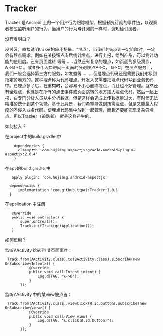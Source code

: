 # Tracker
Tracker 是Android 上的一个用户行为跟踪框架，根据预先订阅的事件链，以观察者模式监听用户的行为，当用户的行为与订阅的一样时，通知给订阅者。

没有看明白？

没关系，直接说明traker的应用场景。“埋点”，当我们的app到一定阶段时，一定会有埋点需求，例如在某按钮点击后统计埋点，进行上报，给到产品，可以统计功能的使用度。还有页面跳转 等等……当然还有复杂的埋点，如页面的多级跳传，A->B->C 。或者多个入口进同一页面的分别埋点A->C， B->C。在埋点服务上，我们一般会选择第三方的服务，如友盟等……，但是埋点代码还是需要我们来写到指定的地方的。这种埋点称为代码埋点。开发人员需要把埋点代码写到业务代码中。在埋点多了后，在重构时，会容易不小心删除埋点，而且也不好管理。当然还有全埋点，也就是在所有的点击事件或页面跳转的地方插入埋点代码，然后一起上报，由专门分析人员从中分析数据。但是这样会造成上传数据量过大，有时候无法精准的统计到某个功能。基于此背景，我们希望能做到按需埋点，但是又能最大程度的不侵入业务代码。使埋点代码集中放到一起管理，而且还要能实现复杂的埋点。所以Tracker（追踪者） 就是这样产生的。

如何接入？

在project中的build.gradle 中
```    
    dependencies {
      classpath 'com.hujiang.aspectjx:gradle-android-plugin-aspectjx:2.0.4'
    }
 ```   
 在app的build.gradle 中
  ```  
     apply plugin: 'com.hujiang.android-aspectjx'
  
    dependencies {
        implementation 'com.github.ttpai:Tracker:1.0.1'
    }
 ```
 在application 中注册
 ```
    @Override
    public void onCreate() {
        super.onCreate();
        Track.initTrack(getApplication());
    }
```
 如何使用？
 
 监听AActivity 跳转到 某页面事件：
 ```
  Track.from(AActivity.class).to(BActivity.class).subscribe(new OnSubscribe<Intent>() {
            @Override
            public void call(Intent intent) {
                Log.d(TAG, "A->B");
            }
        });
  ```
 监听AActivity 中的某view被点击：
 ```
  Track.from(AActivity.class).viewClick(R.id.button).subscribe(new OnSubscribe<View>() {
            @Override
            public void call(View view) {
                Log.d(TAG, "A.click(R.id.button)");
            }
        });
```
